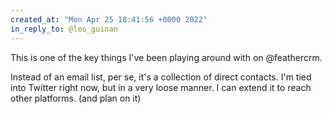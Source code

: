 ```yaml
---
created_at: "Mon Apr 25 18:41:56 +0000 2022"
in_reply_to: @leo_guinan
---
```


This is one of the key things I've been playing around with on @feathercrm. 

Instead of an email list, per se, it's a collection of direct contacts. I'm tied into Twitter right now, but in a very loose manner. I can extend it to reach other platforms. (and plan on it)